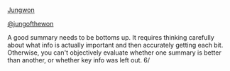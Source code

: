 [  
Jungwon](https://twitter.com/jungofthewon)

[@jungofthewon](https://twitter.com/jungofthewon)

A good summary needs to be bottoms up. It requires thinking carefully about what info is actually important and then accurately getting each bit. Otherwise, you can't objectively evaluate whether one summary is better than another, or whether key info was left out. 6/